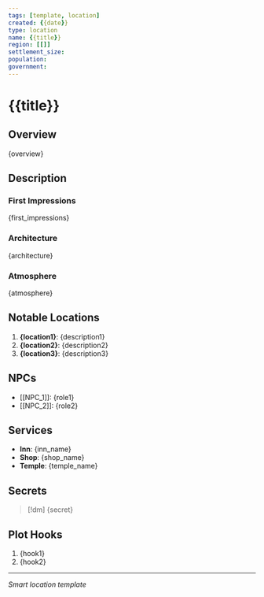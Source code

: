 ```yaml
---
tags: [template, location]
created: {{date}}
type: location
name: {{title}}
region: [[]]
settlement_size: 
population: 
government: 
---
```


# {{title}}

## Overview
{overview}

## Description
### First Impressions
{first_impressions}

### Architecture
{architecture}

### Atmosphere
{atmosphere}

## Notable Locations
1. **{location1}**: {description1}
2. **{location2}**: {description2}
3. **{location3}**: {description3}

## NPCs
- [[NPC_1]]: {role1}
- [[NPC_2]]: {role2}

## Services
- **Inn**: {inn_name}
- **Shop**: {shop_name}
- **Temple**: {temple_name}

## Secrets
> [!dm]
> {secret}

## Plot Hooks
1. {hook1}
2. {hook2}

---
*Smart location template*